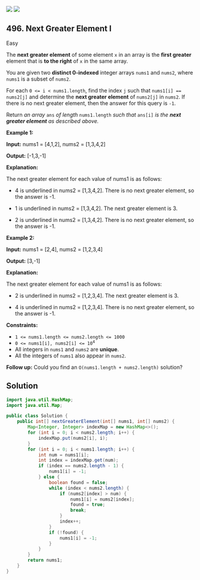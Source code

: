 [![](https://img.shields.io/github/stars/javadev/LeetCode-in-Java?label=Stars&style=flat-square)](https://github.com/javadev/LeetCode-in-Java)
[![](https://img.shields.io/github/forks/javadev/LeetCode-in-Java?label=Fork%20me%20on%20GitHub%20&style=flat-square)](https://github.com/javadev/LeetCode-in-Java/fork)

## 496\. Next Greater Element I

Easy

The **next greater element** of some element `x` in an array is the **first greater** element that is **to the right** of `x` in the same array.

You are given two **distinct 0-indexed** integer arrays `nums1` and `nums2`, where `nums1` is a subset of `nums2`.

For each `0 <= i < nums1.length`, find the index `j` such that `nums1[i] == nums2[j]` and determine the **next greater element** of `nums2[j]` in `nums2`. If there is no next greater element, then the answer for this query is `-1`.

Return _an array_ `ans` _of length_ `nums1.length` _such that_ `ans[i]` _is the **next greater element** as described above._

**Example 1:**

**Input:** nums1 = [4,1,2], nums2 = [1,3,4,2]

**Output:** [-1,3,-1]

**Explanation:** 

The next greater element for each value of nums1 is as follows: 

- 4 is underlined in nums2 = [1,3,4,2]. There is no next greater element, so the answer is -1. 

- 1 is underlined in nums2 = [1,3,4,2]. The next greater element is 3. 

- 2 is underlined in nums2 = [1,3,4,2]. There is no next greater element, so the answer is -1.

**Example 2:**

**Input:** nums1 = [2,4], nums2 = [1,2,3,4]

**Output:** [3,-1]

**Explanation:** 

The next greater element for each value of nums1 is as follows: 

- 2 is underlined in nums2 = [1,2,3,4]. The next greater element is 3. 

- 4 is underlined in nums2 = [1,2,3,4]. There is no next greater element, so the answer is -1.

**Constraints:**

*   `1 <= nums1.length <= nums2.length <= 1000`
*   <code>0 <= nums1[i], nums2[i] <= 10<sup>4</sup></code>
*   All integers in `nums1` and `nums2` are **unique**.
*   All the integers of `nums1` also appear in `nums2`.

**Follow up:** Could you find an `O(nums1.length + nums2.length)` solution?

## Solution

```java
import java.util.HashMap;
import java.util.Map;

public class Solution {
    public int[] nextGreaterElement(int[] nums1, int[] nums2) {
        Map<Integer, Integer> indexMap = new HashMap<>();
        for (int i = 0; i < nums2.length; i++) {
            indexMap.put(nums2[i], i);
        }
        for (int i = 0; i < nums1.length; i++) {
            int num = nums1[i];
            int index = indexMap.get(num);
            if (index == nums2.length - 1) {
                nums1[i] = -1;
            } else {
                boolean found = false;
                while (index < nums2.length) {
                    if (nums2[index] > num) {
                        nums1[i] = nums2[index];
                        found = true;
                        break;
                    }
                    index++;
                }
                if (!found) {
                    nums1[i] = -1;
                }
            }
        }
        return nums1;
    }
}
```